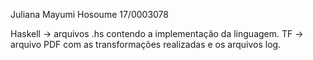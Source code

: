 Juliana Mayumi Hosoume 17/0003078

Haskell -> arquivos .hs contendo a implementação da linguagem.
TF -> arquivo PDF com as transformações realizadas e os arquivos log.
